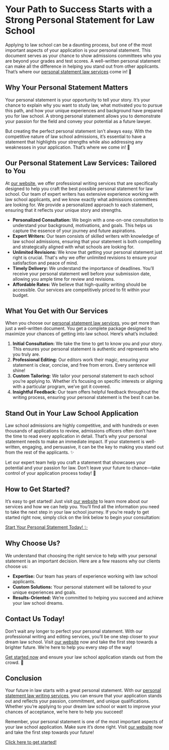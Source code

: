 # Your Path to Success Starts with a Strong Personal Statement for Law School

Applying to law school can be a daunting process, but one of the most important aspects of your application is your personal statement. This document serves as your chance to show admissions committees who you are beyond your grades and test scores. A well-written personal statement can make all the difference in helping you stand out from other applicants. That’s where our [personal statement law services](https://tinyurl.com/topessay?keyword=personal+statements+law) come in! 🌟

## Why Your Personal Statement Matters

Your personal statement is your opportunity to tell your story. It’s your chance to explain why you want to study law, what motivated you to pursue this path, and how your unique experiences and background have prepared you for law school. A strong personal statement allows you to demonstrate your passion for the field and convey your potential as a future lawyer.

But creating the perfect personal statement isn’t always easy. With the competitive nature of law school admissions, it’s essential to have a statement that highlights your strengths while also addressing any weaknesses in your application. That’s where we come in! 💼

## Our Personal Statement Law Services: Tailored to You

At [our website](https://tinyurl.com/topessay?keyword=personal+statements+law), we offer professional writing services that are specifically designed to help you craft the best possible personal statement for law school. Our team of expert writers has extensive experience working with law school applicants, and we know exactly what admissions committees are looking for. We provide a personalized approach to each statement, ensuring that it reflects your unique story and strengths.

- **Personalized Consultation:** We begin with a one-on-one consultation to understand your background, motivations, and goals. This helps us capture the essence of your journey and future aspirations.
- **Expert Writers:** Our team consists of skilled writers with knowledge of law school admissions, ensuring that your statement is both compelling and strategically aligned with what schools are looking for.
- **Unlimited Revisions:** We know that getting your personal statement just right is crucial. That's why we offer unlimited revisions to ensure your satisfaction and peace of mind.
- **Timely Delivery:** We understand the importance of deadlines. You’ll receive your personal statement well before your submission date, allowing you ample time for review and revisions.
- **Affordable Rates:** We believe that high-quality writing should be accessible. Our services are competitively priced to fit within your budget.

## What You Get with Our Services

When you choose our [personal statement law services](https://tinyurl.com/topessay?keyword=personal+statements+law), you get more than just a well-written document. You get a complete package designed to maximize your chances of getting into law school. Here’s what’s included:

1. **Initial Consultation:** We take the time to get to know you and your story. This ensures your personal statement is authentic and represents who you truly are.
2. **Professional Editing:** Our editors work their magic, ensuring your statement is clear, concise, and free from errors. Every sentence will shine!
3. **Custom Tailoring:** We tailor your personal statement to each school you’re applying to. Whether it’s focusing on specific interests or aligning with a particular program, we’ve got it covered.
4. **Insightful Feedback:** Our team offers helpful feedback throughout the writing process, ensuring your personal statement is the best it can be.

## Stand Out in Your Law School Application

Law school admissions are highly competitive, and with hundreds or even thousands of applications to review, admissions officers often don’t have the time to read every application in detail. That’s why your personal statement needs to make an immediate impact. If your statement is well-written, engaging, and persuasive, it can be the key to making you stand out from the rest of the applicants. ✨

Let our expert team help you craft a statement that showcases your potential and your passion for law. Don’t leave your future to chance—take control of your application process today! 💼

## How to Get Started?

It’s easy to get started! Just visit [our website](https://tinyurl.com/topessay?keyword=personal+statements+law) to learn more about our services and how we can help you. You’ll find all the information you need to take the next step in your law school journey. If you’re ready to get started right now, simply click on the link below to begin your consultation:

[Start Your Personal Statement Today! ✨](https://tinyurl.com/topessay?keyword=personal+statements+law)

## Why Choose Us?

We understand that choosing the right service to help with your personal statement is an important decision. Here are a few reasons why our clients choose us:

- **Expertise:** Our team has years of experience working with law school applicants.
- **Custom Solutions:** Your personal statement will be tailored to your unique experiences and goals.
- **Results-Oriented:** We’re committed to helping you succeed and achieve your law school dreams.

## Contact Us Today!

Don’t wait any longer to perfect your personal statement. With our professional writing and editing services, you’ll be one step closer to your dream law school. Visit [our website](https://tinyurl.com/topessay?keyword=personal+statements+law) now and take the first step towards a brighter future. We’re here to help you every step of the way!

[Get started now](https://tinyurl.com/topessay?keyword=personal+statements+law) and ensure your law school application stands out from the crowd. 🌟

## Conclusion

Your future in law starts with a great personal statement. With our [personal statement law writing services](https://tinyurl.com/topessay?keyword=personal+statements+law), you can ensure that your application stands out and reflects your passion, commitment, and unique qualifications. Whether you’re applying to your dream law school or want to improve your chances of acceptance, we’re here to help you succeed!

Remember, your personal statement is one of the most important aspects of your law school application. Make sure it’s done right. Visit [our website](https://tinyurl.com/topessay?keyword=personal+statements+law) now and take the first step towards your future!

[Click here to get started!](https://tinyurl.com/topessay?keyword=personal+statements+law)
